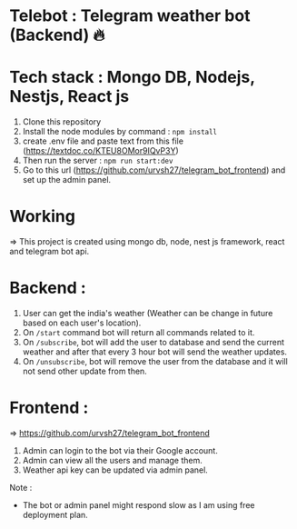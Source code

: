 # Telebot : Telegram weather bot (Backend) 🔥
# Tech stack : Mongo DB, Nodejs, Nestjs, React js
1. Clone this repository
2. Install the node modules by command : `npm install`
3. create .env file and paste text from this file (https://textdoc.co/KTEU8OMor9IQvP3Y)
4. Then run the server : `npm run start:dev`
5. Go to this url (https://github.com/urvsh27/telegram_bot_frontend) and set up the admin panel.

# Working  
=> This project is created using mongo db, node, nest js framework, react and telegram bot api.

# Backend : 
1. User can get the india's weather (Weather can be change in future based on each user's location).
2. On `/start` command bot will return all commands related to it.
3. On `/subscribe`, bot will add the user to database and send the current weather and after that every 3 hour bot will send the weather updates.
4. On `/unsubscribe`, bot will remove the user from the database and it will not send other update from then.

# Frontend : 
=> https://github.com/urvsh27/telegram_bot_frontend
1. Admin can login to the bot via their Google account.
2. Admin can view all the users and manage them.
3. Weather api key can be updated via admin panel.

Note :
- The bot or admin panel might respond slow as I am using free deployment plan.


   
